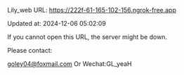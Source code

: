 Lily_web URL: https://222f-61-165-102-156.ngrok-free.app

Updated at: 2024-12-06 05:02:09

If you cannot open this URL, the server might be down.

Please contact: 

goley04@foxmail.com Or Wechat:GL_yeaH